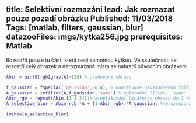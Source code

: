 title: Selektivní rozmazání
lead: Jak rozmazat pouze pozadí obrázku
Published: 11/03/2018
Tags: [matlab, filters, gaussian, blur]
datazooFiles: imgs/kytka256.jpg
prerequisites: Matlab
---
  
Rozostřit pouze tu část, která není samotnou kytkou. Ve skutečnosti se rozostří celý obrázek a nerozmazaná místa se nahradí původním obrázkem.

``` matlab
Abin = uint8(rgb2gray(A)>128);% prahování obrazu

f_gaussian = fspecial('gaussian',20,4); % konstrukce gaussovského filtru
A_gaussian = imfilter(A,f_gaussian,'same');% uplatnění filtru. 'same' -> stejná velikost i po filtraci
Abin_rgb = repmat(Abin,[1 1 3]);%nareplikování binárního obrazu do 3 rozměrů (aby se tím dal násobit RGB obraz)
A_selective_blur = Abin_rgb.*A + (1-Abin_rgb).*A_gaussian; %nerozmazaná část + rozmazaná část

imshow(A_selective_blur)
```
